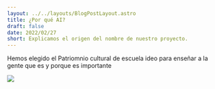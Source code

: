 ```yaml
---
layout: ../../layouts/BlogPostLayout.astro
title: ¿Por qué AI?
draft: false
date: 2022/02/27
short: Explicamos el origen del nombre de nuestro proyecto.
---
```


Hemos elegido el Patriomnio cultural de escuela ideo para enseñar a la gente que es y porque es importante

![](https://www.escuelaideo.edu.es/wp-content/uploads/2018/11/Escuela-Ideo-Instalaciones.png?format=1000w)